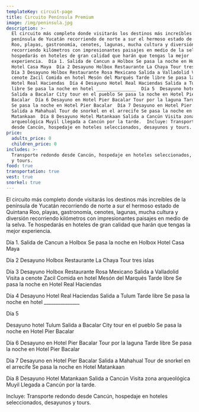 ```yaml
---
templateKey: circuit-page
title: Circuito Península Premium
image: /img/peninsula.jpg
description: >-
  El circuito más completo donde visitarás los destinos más increíbles de la
  península de Yucatán recorriendo de norte a sur el hermoso estado de Quintana
  Roo, playas, gastronomía, cenotes, lagunas, mucha cultura y diversión
  recorriendo kilómetros con impresionantes paisajes en medio de la selva. Te
  hospedarás en hoteles de gran calidad que harán que tengas la mejor
  experiencia.  Día 1. Salida de Cancun a Holbox Se pasa la noche en Holbox
  Hotel Casa Maya  Día 2 Desayuno Holbox Restaurante La Chaya Tour tres islas 
  Día 3 Desayuno Holbox Restaurante Rosa Mexicano Salida a Valladolid Visita a
  cenote Zacil Comida en hotel Mesón del Marqués Tarde libre Se pasa la noche en
  Hotel Real Haciendas  Día 4 Desayuno Hotel Real Haciendas Salida a Tulum Tarde
  libre Se pasa la noche en hotel _______________  Día 5  Desayuno hotel Tulum
  Salida a Bacalar City tour en el pueblo Se pasa la noche en Hotel Pier
  Bacalar  Día 6 Desayuno en Hotel Pier Bacalar Tour por la laguna Tarde libre
  Se pasa la noche en Hotel Pier Bacalar  Día 7 Desayuno en Hotel Pier Bacalar
  Salida a Mahahual Tour de snorkel en el arrecife Se pasa la noche en Hotel
  Matankaan  Día 8 Desayuno Hotel Matankaan Salida a Cancún Visita zona
  arqueológica Muyil Llegada a Cancún por la tarde.  Incluye: Transporte redondo
  desde Cancún, hospedaje en hoteles seleccionados, desayunos y tours.
price:
  adults_price: 0
  children_price: 0
includes: >-
  Transporte redondo desde Cancún, hospedaje en hoteles seleccionados, desayunos
  y tours.
food: true
transportation: true
vest: true
snorkel: true
---
```

El circuito más completo donde visitarás los destinos más increíbles de la península de Yucatán recorriendo de norte a sur el hermoso estado de Quintana Roo, playas, gastronomía, cenotes, lagunas, mucha cultura y diversión recorriendo kilómetros con impresionantes paisajes en medio de la selva. Te hospedarás en hoteles de gran calidad que harán que tengas la mejor experiencia.

Día 1.
Salida de Cancun a Holbox
Se pasa la noche en Holbox Hotel Casa Maya

Día 2
Desayuno Holbox Restaurante La Chaya
Tour tres islas

Día 3
Desayuno Holbox Restaurante Rosa Mexicano
Salida a Valladolid
Visita a cenote Zacil
Comida en hotel Mesón del Marqués
Tarde libre
Se pasa la noche en Hotel Real Haciendas

Día 4
Desayuno Hotel Real Haciendas
Salida a Tulum
Tarde libre
Se pasa la noche en hotel _______________

Día 5

Desayuno hotel Tulum
Salida a Bacalar
City tour en el pueblo
Se pasa la noche en Hotel Pier Bacalar

Día 6
Desayuno en Hotel Pier Bacalar
Tour por la laguna
Tarde libre
Se pasa la noche en Hotel Pier Bacalar

Día 7
Desayuno en Hotel Pier Bacalar
Salida a Mahahual
Tour de snorkel en el arrecife
Se pasa la noche en Hotel Matankaan

Día 8
Desayuno Hotel Matankaan
Salida a Cancún
Visita zona arqueológica Muyil
Llegada a Cancún por la tarde.

Incluye: Transporte redondo desde Cancún, hospedaje en hoteles seleccionados, desayunos y tours.
